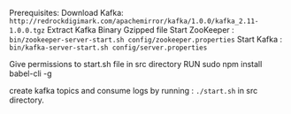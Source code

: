 Prerequisites:
Download Kafka:
```http://redrockdigimark.com/apachemirror/kafka/1.0.0/kafka_2.11-1.0.0.tgz```
Extract Kafka Binary Gzipped file
Start ZooKeeper :
```bin/zookeeper-server-start.sh config/zookeeper.properties```
Start Kafka :
```bin/kafka-server-start.sh config/server.properties ```

Give permissions to start.sh file in src directory
RUN sudo npm install babel-cli -g

create kafka topics and consume logs by running : ```./start.sh``` in src directory.


